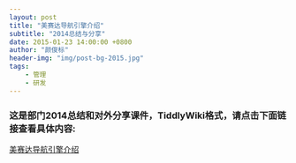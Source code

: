 ```yaml
---
layout: post
title: "美赛达导航引擎介绍"
subtitle: "2014总结与分享"
date: 2015-01-23 14:00:00 +0800
author: "颜俊标"
header-img: "img/post-bg-2015.jpg"
tags:
    - 管理
    - 研发
---
```

### 这是部门2014总结和对外分享课件，TiddlyWiki格式，请点击下面链接查看具体内容:

[美赛达导航引擎介绍](/assets/MSDNaviEngineBrief.html)